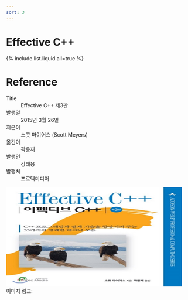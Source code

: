 ```yaml
---
sort: 3
---
```


# Effective C++

{% include list.liquid all=true %}

# Reference

<dl>
    <dt>Title</dt> <dd>Effective C++ 제3판</dd>
    <dt>발행일</dt> <dd>2015년 3월 26일</dd>
    <dt>지은이</dt> <dd>스콧 마이어스 (Scott Meyers)</dd>
    <dt>옮긴이</dt> <dd>곽용재</dd>
    <dt>발행인</dt> <dd>강태용</dd>
    <dt>발행처</dt> <dd>프로텍미디어</dd>
</dl>

<img src="2020-12-31-10-53-40.png" width="480" height="270"/>
<br>
이미지 링크: <https://image.yes24.com/goods/17525589/800x0>
